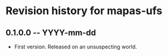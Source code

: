 # Revision history for mapas-ufs

## 0.1.0.0 -- YYYY-mm-dd

* First version. Released on an unsuspecting world.
